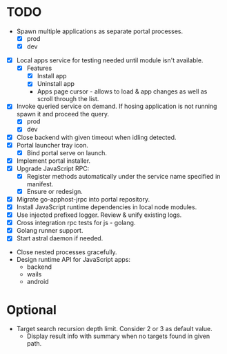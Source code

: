 # TODO

* Spawn multiple applications as separate portal processes.
    * [x] prod
    * [x] dev
* [x] Local apps service for testing needed until module isn't available.
    * [x] Features
        * [x] Install app
        * [x] Uninstall app
        * Apps page cursor - allows to load & app changes as well as scroll through the list.
* [x] Invoke queried service on demand. If hosing application is not running spawn it and proceed the query.
    * [x] prod
    * [x] dev
* [x] Close backend with given timeout when idling detected.
* [x] Portal launcher tray icon.
    * [x] Bind portal serve on launch.
* [x] Implement portal installer.
* [x] Upgrade JavaScript RPC:
    * [x] Register methods automatically under the service name specified in manifest.
    * [x] Ensure or redesign.
* [x] Migrate go-apphost-jrpc into portal repository.
* [x] Install JavaScript runtime dependencies in local node modules.
* [x] Use injected prefixed logger. Review & unify existing logs.
* [x] Cross integration rpc tests for js - golang.
* [x] Golang runner support.
* [x] Start astral daemon if needed.
* Close nested processes gracefully.
* Design runtime API for JavaScript apps:
    * backend
    * wails
    * android

# Optional

* Target search recursion depth limit. Consider 2 or 3 as default value. 
  * Display result info with summary when no targets found in given path.